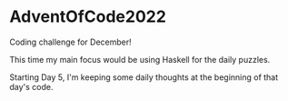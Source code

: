 # AdventOfCode2022
Coding challenge for December!

This time my main focus would be using Haskell for the daily puzzles.

Starting Day 5, I'm keeping some daily thoughts at the beginning of that day's code.
